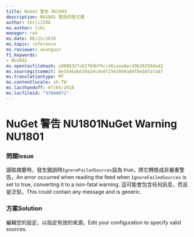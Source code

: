 ```yaml
---
title: NuGet 警告 NU1801
description: NU1801 警告的程式碼
author: zhili1208
ms.author: lzhi
manager: rob
ms.date: 06/25/2018
ms.topic: reference
ms.reviewer: anangaur
f1_keywords:
- NU1801
ms.openlocfilehash: a980b327c62f64bf9ccd8caaa8ec49b382984a42
ms.sourcegitcommit: 8e3546ab630a24cde8725610b6a68f8eb87afa47
ms.translationtype: MT
ms.contentlocale: zh-TW
ms.lasthandoff: 07/05/2018
ms.locfileid: "37844072"
---
```

# <a name="nuget-warning-nu1801"></a><span data-ttu-id="075db-103">NuGet 警告 NU1801</span><span class="sxs-lookup"><span data-stu-id="075db-103">NuGet Warning NU1801</span></span>

### <a name="issue"></a><span data-ttu-id="075db-104">問題</span><span class="sxs-lookup"><span data-stu-id="075db-104">Issue</span></span>
<span data-ttu-id="075db-105">讀取摘要時，發生錯誤時`IgnoreFailedSources`設為 true，將它轉換成非嚴重警告。</span><span class="sxs-lookup"><span data-stu-id="075db-105">An error occurred when reading the feed when `IgnoreFailedSources` is set to true, converting it to a non-fatal warning.</span></span> <span data-ttu-id="075db-106">這可能會包含任何訊息，而且是泛型。</span><span class="sxs-lookup"><span data-stu-id="075db-106">This could contain any message and is generic.</span></span>

### <a name="solution"></a><span data-ttu-id="075db-107">方案</span><span class="sxs-lookup"><span data-stu-id="075db-107">Solution</span></span>
<span data-ttu-id="075db-108">編輯您的設定，以指定有效的來源。</span><span class="sxs-lookup"><span data-stu-id="075db-108">Edit your configuration to specify valid sources.</span></span>